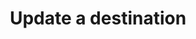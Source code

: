 ---
# -------------------------- #
#      ENDPOINT DETAILS      #
# -------------------------- #

product-type: "connect"
content-type: "api-endpoint"
endpoint: "destinations"
key: "update-a-destination"
version: "3"


# -------------------------- #
#       METHOD DETAILS       #
# -------------------------- #

title: "Update a destination"
method: "put"
short-url: |
  /v{{ endpoint.version }}{{ object.endpoint-url }}/{destination_id}
full-url: |
  {{ api.base-url }}{{ endpoint.short-url | flatify }}
short: "{{ api.core-objects.destinations.update.short }}"
description: "{{ api.core-objects.destinations.update.description | flatify }}"


# -------------------------- #
#          ARGUMENTS         #
# -------------------------- #

arguments:
  - name: "destination_id"
    required: true
    type: "path parameter"
    description: "A path parameter corresponding to the unique ID of the destination to be updated."

  - name: "type"
    required: true
    type: "string"
    description: "{{ connect.common.attributes.destination-type | flatify }}"

  - name: "connection"
    required: true
    type: "object"
    description: "A [Destination Form Properties object]({{ api.form-properties.destination-forms.section }}) corresponding to the value of `type`."


# -------------------------- #
#           RETURNS          #
# -------------------------- #

returns: |
  If successful, the API will return a status of <code class="api success">200 OK</code> and a [Destination object]({{ api.core-objects.destinations.object }}).


# ------------------------------ #
#   EXAMPLE REQUEST & RESPONSES  #
# ------------------------------ #

examples:
  - type: "Request"
    language: "json"
    code: |
      {% assign right-bracket = "}" %}
      curl -X {{ endpoint.method | upcase }} {{ endpoint.full-url | flatify | replace: "{destination_id","86741" | remove: right-bracket | strip_newlines }} \
           -H "Authorization: Bearer <ACCESS_TOKEN>" \
           -H "Content-Type: application/json" \
           -d "{
                "type":"postgres",
                "connection": {
                  "host": "<HOST>",
                  "port": 5432,
                  "username": "<USERNAME>",
                  "database": "<DATABASE>",
                  "password": "<PASSWORD>",
                  "ssl": false
                  }
              }"

  - type: "Response"
    language: "json"
    code: |
      HTTP/1.1 200 OK
      Content-Type: application/json;charset=ISO-8859-1

      {
        "id":"<DESTINATION_ID>",
        "type":"postgres",
        "created_at":"2018-02-06T15:36:36Z",
        "updated_at":"2018-02-06T18:55:43Z",
        "connection": {
            "host":"<HOST>",
            "port":5432,
            "username":"<USERNAME>",
            "database":"<DATABASE>",
            "password":"<PASSWORD>",
            "ssl":false
        },
        "last_check":{
            "error": false,
            "started_at":"2018-02-06T16:15:19Z",
            "completed_at":"2018-02-06T16:16:21Z"
        }
      }

  - type: "Errors"
---
